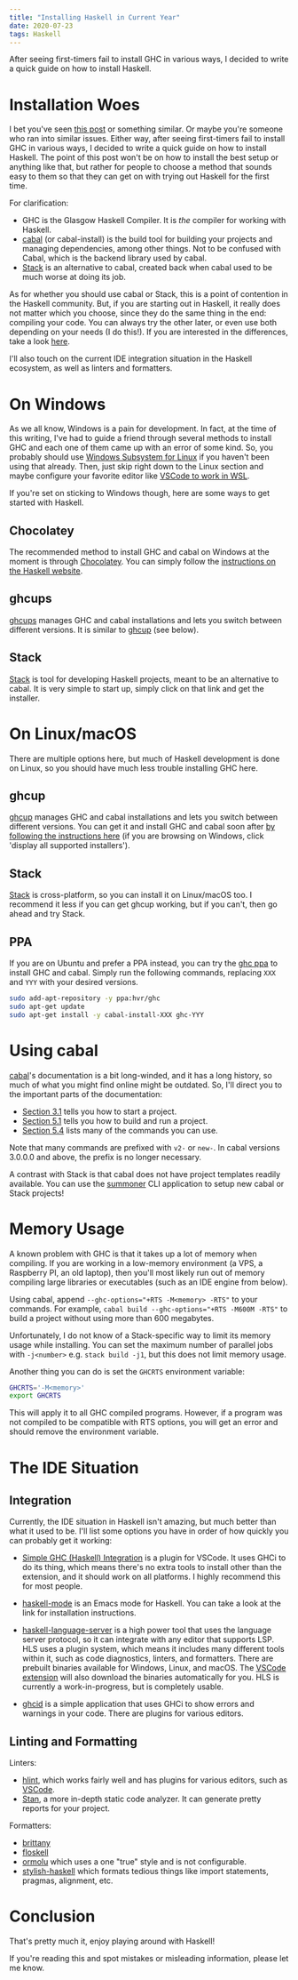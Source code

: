 ```yaml
---
title: "Installing Haskell in Current Year"
date: 2020-07-23
tags: Haskell
---
```


After seeing first-timers fail to install GHC in various ways, I decided to write a quick guide on how to install Haskell.  

# Installation Woes

I bet you've seen [this post](https://reddit.com/r/haskell/comments/guecax/confused_by_the_haskell_installation_options/) or something similar. Or maybe you're someone who ran into similar issues. Either way, after seeing first-timers fail to install GHC in various ways, I decided to write a quick guide on how to install Haskell. The point of this post won't be on how to install the best setup or anything like that, but rather for people to choose a method that sounds easy to them so that they can get on with trying out Haskell for the first time.  

For clarification:

- GHC is the Glasgow Haskell Compiler. It is *the* compiler for working with Haskell.
- [cabal](https://www.haskell.org/cabal/users-guide/intro.html) (or cabal-install) is the build tool for building your projects and managing dependencies, among other things. Not to be confused with Cabal, which is the backend library used by cabal.
- [Stack](https://docs.haskellstack.org/en/stable/README/) is an alternative to cabal, created back when cabal used to be much worse at doing its job.

As for whether you should use cabal or Stack, this is a point of contention in the Haskell community. But, if you are starting out in Haskell, it really does not matter which you choose, since they do the same thing in the end: compiling your code. You can always try the other later, or even use both depending on your needs (I do this!). If you are interested in the differences, take a look [here](https://gist.github.com/merijn/8152d561fb8b011f9313c48d876ceb07).  

I'll also touch on the current IDE integration situation in the Haskell ecosystem, as well as linters and formatters.  

# On Windows

As we all know, Windows is a pain for development. In fact, at the time of this writing, I've had to guide a friend through several methods to install GHC and each one of them came up with an error of some kind. So, you probably should use [Windows Subsystem for Linux](https://docs.microsoft.com/en-us/windows/wsl/) if you haven't been using that already. Then, just skip right down to the Linux section and maybe configure your favorite editor like [VSCode to work in WSL](https://code.visualstudio.com/docs/remote/wsl).  

If you're set on sticking to Windows though, here are some ways to get started with Haskell.  

## Chocolatey

The recommended method to install GHC and cabal on Windows at the moment is through [Chocolatey](https://chocolatey.org/). You can simply follow the [instructions on the Haskell website](https://www.haskell.org/platform/windows.html).  

## ghcups

[ghcups](https://github.com/kakkun61/ghcups) manages GHC and cabal installations and lets you switch between different versions. It is similar to [ghcup](https://gitlab.haskell.org/haskell/ghcup-hs) (see below).  

## Stack

[Stack](https://docs.haskellstack.org/en/stable/README/) is tool for developing Haskell projects, meant to be an alternative to cabal. It is very simple to start up, simply click on that link and get the installer.  

# On Linux/macOS

There are multiple options here, but much of Haskell development is done on Linux, so you should have much less trouble installing GHC here.  

## ghcup

[ghcup](https://gitlab.haskell.org/haskell/ghcup-hs) manages GHC and cabal installations and lets you switch between different versions. You can get it and install GHC and cabal soon after [by following the instructions here](https://www.haskell.org/ghcup/#) (if you are browsing on Windows, click 'display all supported installers').  

## Stack

[Stack](https://docs.haskellstack.org/en/stable/README/) is cross-platform, so you can install it on Linux/macOS too. I recommend it less if you can get ghcup working, but if you can't, then go ahead and try Stack.  

## PPA

If you are on Ubuntu and prefer a PPA instead, you can try the [ghc ppa](https://launchpad.net/~hvr/+archive/ubuntu/ghc) to install GHC and cabal. Simply run the following commands, replacing `XXX` and `YYY` with your desired versions.  

```sh
sudo add-apt-repository -y ppa:hvr/ghc
sudo apt-get update
sudo apt-get install -y cabal-install-XXX ghc-YYY
```

# Using cabal

[cabal](https://www.haskell.org/cabal/users-guide/intro.html)'s documentation is a bit long-winded, and it has a long history, so much of what you might find online might be outdated. So, I'll direct you to the important parts of the documentation:

- [Section 3.1](https://www.haskell.org/cabal/users-guide/developing-packages.html) tells you how to start a project.
- [Section 5.1](https://www.haskell.org/cabal/users-guide/nix-local-build.html) tells you how to build and run a project.
- [Section 5.4](https://www.haskell.org/cabal/users-guide/nix-local-build.html#commands) lists many of the commands you can use.  

Note that many commands are prefixed with `v2-` or `new-`. In cabal versions 3.0.0.0 and above, the prefix is no longer necessary.  

A contrast with Stack is that cabal does not have project templates readily available. You can use the [summoner](https://github.com/kowainik/summoner) CLI application to setup new cabal or Stack projects!  

# Memory Usage

A known problem with GHC is that it takes up a lot of memory when compiling. If you are working in a low-memory environment (a VPS, a Raspberry PI, an old laptop), then you'll most likely run out of memory compiling large libraries or executables (such as an IDE engine from below).  

Using cabal, append `--ghc-options="+RTS -M<memory> -RTS"` to your commands. For example, `cabal build --ghc-options="+RTS -M600M -RTS"` to build a project without using more than 600 megabytes.  

Unfortunately, I do not know of a Stack-specific way to limit its memory usage while installing. You can set the maximum number of parallel jobs with `-j<number>` e.g. `stack build -j1`, but this does not limit memory usage.  

Another thing you can do is set the `GHCRTS` environment variable:  

```sh
GHCRTS='-M<memory>'
export GHCRTS
```

This will apply it to all GHC compiled programs. However, if a program was not compiled to be compatible with RTS options, you will get an error and should remove the environment variable.  

# The IDE Situation

## Integration

Currently, the IDE situation in Haskell isn't amazing, but much better than what it used to be. I'll list some options you have in order of how quickly you can probably get it working:  

- [Simple GHC (Haskell) Integration](https://marketplace.visualstudio.com/items?itemName=dramforever.vscode-ghc-simple) is a plugin for VSCode. It uses GHCi to do its thing, which means there's no extra tools to install other than the extension, and it should work on all platforms. I highly recommend this for most people.

- [haskell-mode](https://github.com/haskell/haskell-mode) is an Emacs mode for Haskell. You can take a look at the link for installation instructions.

- [haskell-language-server](https://github.com/haskell/haskell-language-server) is a high power tool that uses the language server protocol, so it can integrate with any editor that supports LSP. HLS uses a plugin system, which means it includes many different tools within it, such as code diagnostics, linters, and formatters. There are prebuilt binaries available for Windows, Linux, and macOS. The [VSCode extension](https://marketplace.visualstudio.com/items?itemName=alanz.vscode-hie-server) will also download the binaries automatically for you. HLS is currently a work-in-progress, but is completely usable.

- [ghcid](https://github.com/ndmitchell/ghcid) is a simple application that uses GHCi to show errors and warnings in your code. There are plugins for various editors.

## Linting and Formatting

Linters:  

- [hlint](https://github.com/ndmitchell/hlint), which works fairly well and has plugins for various editors, such as [VSCode](https://marketplace.visualstudio.com/items?itemName=hoovercj.haskell-linter).
- [Stan](https://github.com/kowainik/stan), a more in-depth static code analyzer. It can generate pretty reports for your project.

Formatters:  

- [brittany](https://github.com/lspitzner/brittany/)
- [floskell](https://github.com/ennocramer/floskell)
- [ormolu](https://github.com/tweag/ormolu) which uses a one "true" style and is not configurable.
- [stylish-haskell](https://github.com/jaspervdj/stylish-haskell) which formats tedious things like import statements, pragmas, alignment, etc.

# Conclusion

That's pretty much it, enjoy playing around with Haskell!  

If you're reading this and spot mistakes or misleading information, please let me know.  
